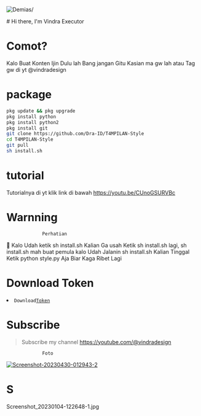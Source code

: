 <p align=left> <img src=https://komarev.com/ghpvc/?username=vindraid alt=Demias/> </p>
# Hi there, I'm Vindra Executor

# Comot?
Kalo Buat Konten Ijin Dulu lah Bang jangan Gitu
Kasian ma gw lah atau Tag gw di yt @vindradesign

# package
```Bash
pkg update && pkg upgrade 
pkg install python
pkg install python2
pkg install git
git clone https://github.com/Dra-ID/T4MPILAN-Style
cd T4MPILAN-Style
git pull
sh install.sh
```
# tutorial 

Tutorialnya di yt klik link di bawah
https://youtu.be/CUnoGSURVBc

# Warnning
                 Perhatian

📢 Kalo Udah ketik sh install.sh Kalian Ga usah Ketik
sh install.sh lagi, sh install.sh mah buat pemula
kalo Udah Jalanin sh install.sh Kalian Tinggal 
Ketik python style.py Aja Biar Kaga Ribet Lagi 

# Download Token
<li><code>Download<a href="https://khaddavi.net/s7bgc4XN1K">Token</a></code></li> 

# Subscribe 
> Subscribe my channel
> https://youtube.com/@vindradesign


                 Foto
<a href="https://ibb.co/v36NNwW"><img src="https://i.ibb.co/y6czzfC/Screenshot-20230430-012943-2.jpg" alt="Screenshot-20230430-012943-2" border="0"></a>

# S
Screenshot_20230104-122648-1.jpg
